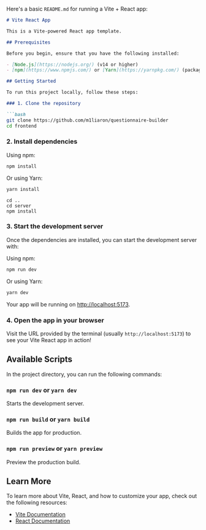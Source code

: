 Here's a basic `README.md` for running a Vite + React app:

```markdown
# Vite React App

This is a Vite-powered React app template.

## Prerequisites

Before you begin, ensure that you have the following installed:

- [Node.js](https://nodejs.org/) (v14 or higher)
- [npm](https://www.npmjs.com/) or [Yarn](https://yarnpkg.com/) (package manager)

## Getting Started

To run this project locally, follow these steps:

### 1. Clone the repository

```bash
git clone https://github.com/m1liaron/questionnaire-builder
cd frontend
```

### 2. Install dependencies


Using npm:

```bash
npm install
```

Or using Yarn:

```bash
yarn install
```

```
cd .. 
cd server
npm install
```


### 3. Start the development server

Once the dependencies are installed, you can start the development server with:

Using npm:

```bash
npm run dev
```

Or using Yarn:

```bash
yarn dev
```

Your app will be running on [http://localhost:5173](http://localhost:5173).

### 4. Open the app in your browser

Visit the URL provided by the terminal (usually `http://localhost:5173`) to see your Vite React app in action!

## Available Scripts

In the project directory, you can run the following commands:

### `npm run dev` or `yarn dev`

Starts the development server.

### `npm run build` or `yarn build`

Builds the app for production.

### `npm run preview` or `yarn preview`

Preview the production build.

## Learn More

To learn more about Vite, React, and how to customize your app, check out the following resources:

- [Vite Documentation](https://vitejs.dev/)
- [React Documentation](https://reactjs.org/)